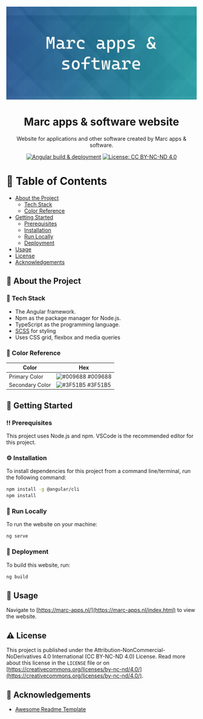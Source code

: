 <div align="center">

  ![Banner image](/docs/banner.webp?raw=true "Banner image")
  # Marc apps & software website
  Website for applications and other software created by Marc apps & software.

  [![Angular build & deployment](https://github.com/Marc-JB/Website/workflows/Angular%20build%20&%20deployment/badge.svg)](https://github.com/Marc-JB/Website/actions) 
  [![License: CC BY-NC-ND 4.0](https://badgen.net/badge/license/CC%20BY-NC-ND%204.0/blue)](https://creativecommons.org/licenses/by-nc-nd/4.0/)

</div>

# :notebook_with_decorative_cover: Table of Contents
- [About the Project](#star2-about-the-project)
  * [Tech Stack](#space_invader-tech-stack)
  * [Color Reference](#art-color-reference)
- [Getting Started](#toolbox-getting-started)
  * [Prerequisites](#bangbang-prerequisites)
  * [Installation](#gear-installation)
  * [Run Locally](#running-run-locally)
  * [Deployment](#triangular_flag_on_post-deployment)
- [Usage](#eyes-usage)
- [License](#warning-license)
- [Acknowledgements](#gem-acknowledgements)

## :star2: About the Project
### :space_invader: Tech Stack
* The Angular framework.
* Npm as the package manager for Node.js.
* TypeScript as the programming language.
* [SCSS](https://sass-lang.com/) for styling
* Uses CSS grid, flexbox and media queries

### :art: Color Reference
| Color | Hex |
| --- | --- |
| Primary Color | ![#009688](https://via.placeholder.com/10/009688?text=+) #009688 |
| Secondary Color | ![#3F51B5](https://via.placeholder.com/10/3F51B5?text=+) #3F51B5 |

## 	:toolbox: Getting Started
### :bangbang: Prerequisites
This project uses Node.js and npm. VSCode is the recommended editor for this project. 

### :gear: Installation
To install dependencies for this project from a command line/terminal, run the following command:
```bash
npm install -g @angular/cli
npm install
```

### :running: Run Locally
To run the website on your machine:
```bash
ng serve
```

### :triangular_flag_on_post: Deployment
To build this website, run:
```bash
ng build
```

## :eyes: Usage
Navigate to [https://marc-apps.nl/](https://marc-apps.nl/index.html) to view the website.

## :warning: License
This project is published under the Attribution-NonCommercial-NoDerivatives 4.0 International (CC BY-NC-ND 4.0) License. Read more about this license in the `LICENSE` file or on [https://creativecommons.org/licenses/by-nc-nd/4.0/](https://creativecommons.org/licenses/by-nc-nd/4.0/). 

## :gem: Acknowledgements
- [Awesome Readme Template](https://github.com/Louis3797/awesome-readme-template)
